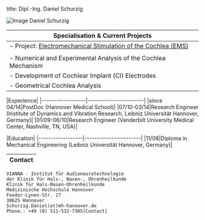 ﻿title: Dipl.-Ing. Daniel Schurzig


![Image Daniel Schurzig](Daniel_groß.jpg)


|Specialisation	& Current Projects|
|-----------------------------------------|
|-   Project: [Electromechanical Stimulation of the Cochlea (EMS)](http://www.vianna.de/01_workgroups/majdani/projects.html "Electromechanical Stimulation of the Cochlea (EMS)")|
| |
|-   Numerical and Experimental Analysis of the Cochlea Mechanism|
|-   Development of Cochlear Implant (CI) Electrodes|
|-   Geometrical Cochlea Analysis|


|Experience|
|------------------|-----------------------|
|since 04/14|PostDoc (Hannover Medical School)|
|07/10-03/14|Research Engineer (Institute of Dynamics and Vibration Research, Leibniz Universität Hannover, Germany)|
|01/09-06/10|Research Engineer (Vanderbilt University Medical Center, Nashville, TN, USA)|

|Education|
|------------------|-----------------------|
|11/08|Diploma in Mechanical Engineering (Leibniz Universität Hannover, Germany)|

|Contact|
|------------------|
	VIANNA - Institut für Audioneurotechnologie
	der Klinik für Hals-, Nasen-, Ohrenheilkunde
	Klinik für Hals-Nasen-Ohrenheilkunde
	Medizinische Hochschule Hannover
	Feodor-Lynen-Str. 27
	30625 Hannover
	Schurzig.Daniel(at)mh-hannover.de
	Phone.: +49 (0) 511-532-7305|Contact|                       
